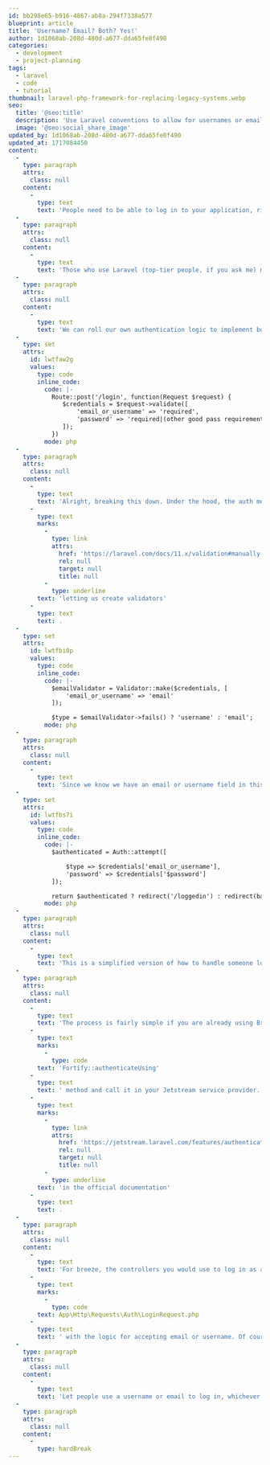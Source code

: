 ```yaml
---
id: bb298e65-b916-4867-ab8a-294f7338a577
blueprint: article
title: 'Username? Email? Both? Yes!'
author: 1d1068ab-208d-480d-a677-dda65fe0f490
categories:
  - development
  - project-planning
tags:
  - laravel
  - code
  - tutorial
thumbnail: laravel-php-framework-for-replacing-legacy-systems.webp
seo:
  title: '@seo:title'
  description: 'Use Laravel conventions to allow for usernames or email addresses in your authentication'
  image: '@seo:social_share_image'
updated_by: 1d1068ab-208d-480d-a677-dda65fe0f490
updated_at: 1717084450
content:
  -
    type: paragraph
    attrs:
      class: null
    content:
      -
        type: text
        text: 'People need to be able to log in to your application, right? Of course! And sometimes, people don’t want to log in via a 3rd party source like Google or Facebook. As much as we might not want to do it, supporting user name and password logins is still a requirement for web apps today (and frankly, that might be a good thing, considering the power big tech companies already leverage over the internet).'
  -
    type: paragraph
    attrs:
      class: null
    content:
      -
        type: text
        text: 'Those who use Laravel (top-tier people, if you ask me) might be aware of starter kits like Laravel Breeze and Jetstream, which provide you with authentication pages and functionality out of the gate. These are great, but their boilerplate only contains authentication logic for using someone’s email. What if people want to use a username? Yes, they are out there. And we want to give the people what they want, right?'
  -
    type: paragraph
    attrs:
      class: null
    content:
      -
        type: text
        text: 'We can roll our own authentication logic to implement both username and email login, or we can modify what happens with Breeze or Jetstream. Let’s look at rolling our own first. And really, all we are doing is providing a route and a login function. You can do this with a controller if you like. For simplicity, let’s make it an anonymous function:'
  -
    type: set
    attrs:
      id: lwtfaw2g
      values:
        type: code
        inline_code:
          code: |-
            Route::post('/login', function(Request $request) {
               $credentials = $request->validate([
            	   'email_or_username' => 'required',
            	   'password' => 'required|(other good pass requirements)'
               ]);
            })
          mode: php
  -
    type: paragraph
    attrs:
      class: null
    content:
      -
        type: text
        text: 'Alright, breaking this down. Under the hood, the auth methods provided by Breeze or Jetstream expect email to be passed in the request. But our application expects either and just needs the field to be required. And that can be tricky! We first need to figure out what we are working with here. We could use regex, but I am always wary of rolling my own regex when validating emails. It may be a case of being able to pass the blame, but if I am using a framework, I want to rely on what is good enough for the framework. Thankfully, Laravel provides methods to validate an email on demand like it would under the hood by '
      -
        type: text
        marks:
          -
            type: link
            attrs:
              href: 'https://laravel.com/docs/11.x/validation#manually-creating-validators'
              rel: null
              target: null
              title: null
          -
            type: underline
        text: 'letting us create validators'
      -
        type: text
        text: .
  -
    type: set
    attrs:
      id: lwtfbi0p
      values:
        type: code
        inline_code:
          code: |-
            $emailValidator = Validator::make($credentials, [
            	'email_or_username' => 'email'
            ]);

            $type = $emailValidator->fails() ? 'username' : 'email';
          mode: php
  -
    type: paragraph
    attrs:
      class: null
    content:
      -
        type: text
        text: 'Since we know we have an email or username field in this validator, we only need to check if it passes the email test. If it doesn’t, we know we have a username! Next, we can use the Auth facade to attempt to authenticate a user with the given type and value:'
  -
    type: set
    attrs:
      id: lwtfbs7i
      values:
        type: code
        inline_code:
          code: |-
            $authenticated = Auth::attempt([

            	$type => $credentials['email_or_username'],
            	'password' => $credentials['$password']
            ]);

            return $authenticated ? redirect('/loggedin') : redirect(back()->withErrors([...]));
          mode: php
  -
    type: paragraph
    attrs:
      class: null
    content:
      -
        type: text
        text: 'This is a simplified version of how to handle someone logged in versus a failed attempt. However, the principle of handling either a username or a password can apply to any scenario. To require either, use a validator to test for one, then use the auth facade to authenticate with whichever type is appropriate. Easy peasy!'
  -
    type: paragraph
    attrs:
      class: null
    content:
      -
        type: text
        text: 'The process is fairly simple if you are already using Breeze or Jetstream and want to use either email or username. It’s a little more complicated for Jetstream, but not much. You must use the '
      -
        type: text
        marks:
          -
            type: code
        text: 'Fortify::authenticateUsing'
      -
        type: text
        text: ' method and call it in your Jetstream service provider. This method receives the request as a parameter like any routing method, so we can use the exact same code and logic for authenticating, except you will want to return the logged-in user instead of a response. More info can be found '
      -
        type: text
        marks:
          -
            type: link
            attrs:
              href: 'https://jetstream.laravel.com/features/authentication.html#customizing-user-authentication'
              rel: null
              target: null
              title: null
          -
            type: underline
        text: 'in the official documentation'
      -
        type: text
        text: .
  -
    type: paragraph
    attrs:
      class: null
    content:
      -
        type: text
        text: 'For breeze, the controllers you would use to log in as a user are readily available! Just modify '
      -
        type: text
        marks:
          -
            type: code
        text: App\Http\Requests\Auth\LoginRequest.php
      -
        type: text
        text: ' with the logic for accepting email or username. Of course, you must modify the views used to pass the login request for both of these solutions.'
  -
    type: paragraph
    attrs:
      class: null
    content:
      -
        type: text
        text: 'Let people use a username or email to log in, whichever they prefer. Thankfully, Laravel makes it very easy!'
  -
    type: paragraph
    attrs:
      class: null
    content:
      -
        type: hardBreak
---
```

